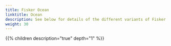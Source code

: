 ```yaml
---
title: Fisker Ocean
linktitle: Ocean
description: See below for details of the different variants of Fisker Ocean
weight: 30
---
```

{{% children description="true" depth="1" %}}
